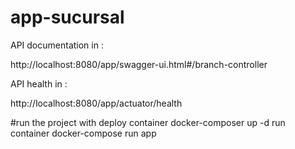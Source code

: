 # app-sucursal

API documentation in :

http://localhost:8080/app/swagger-ui.html#/branch-controller


API health in :

http://localhost:8080/app/actuator/health

#run the project with deploy container docker-composer up -d run container docker-compose run app
